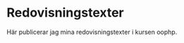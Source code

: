 ---
---
Redovisningstexter
=========================

Här publicerar jag mina redovisningstexter i kursen oophp.
